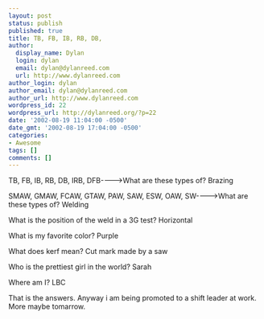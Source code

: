 ```yaml
---
layout: post
status: publish
published: true
title: TB, FB, IB, RB, DB,
author:
  display_name: Dylan
  login: dylan
  email: dylan@dylanreed.com
  url: http://www.dylanreed.com
author_login: dylan
author_email: dylan@dylanreed.com
author_url: http://www.dylanreed.com
wordpress_id: 22
wordpress_url: http://dylanreed.org/?p=22
date: '2002-08-19 11:04:00 -0500'
date_gmt: '2002-08-19 17:04:00 -0500'
categories:
- Awesome
tags: []
comments: []
---
```

<p>TB, FB, IB, RB, DB, IRB, DFB---->What are these types of? Brazing</p>
<p>SMAW, GMAW, FCAW, GTAW, PAW, SAW, ESW, OAW, SW---->What are these types of? Welding</p>
<p>What is the position of the weld in a 3G test? Horizontal</p>
<p>What is my favorite color? Purple</p>
<p>What does kerf mean? Cut mark made by a saw</p>
<p>Who is the prettiest girl in the world? Sarah</p>
<p>Where am I? LBC</p>
<p>That is the answers. Anyway i am being promoted to a shift leader at work. More maybe tomarrow.</p>
